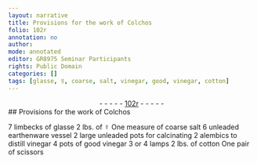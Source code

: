 ```yaml
---
layout: narrative
title: Provisions for the work of Colchos
folio: 102r
annotation: no
author:
mode: annotated
editor: GR8975 Seminar Participants
rights: Public Domain
categories: []
tags: [glasse, ☿, coarse, salt, vinegar, good, vinegar, cotton]
---
```


 <div class="folio" align="center">- - - - - <a href="http://gallica.bnf.fr/ark:/12148/btv1b10500001g/f209.image" target="_blank">102r</a> - - - - - </div> 
## Provisions for the work of Colchos

  7 <span class="unit"><span class="tool">limbecks</span></span> of <span class="material">glasse</span> 2 <span class="unit">lbs.</span> of <span class="material">☿</span> One <span class="unit">measure</span> of <span class="material">coarse salt</span> 6 <span class="tool">unleaded earthenware vessel</span> 2 <span class="tool">large unleaded pots</span> for calcinating 2 <span class="tool">alembics</span> to distill <span class="material">vinegar</span> 4 <span class="unit"><span class="tool">pots</span></span> of <span class="material">good vinegar</span> 3 or 4 <span class="tool">lamps</span> 2 <span class="unit">lbs.</span> of <span class="material">cotton</span> One pair of <span class="tool">scissors</span>  